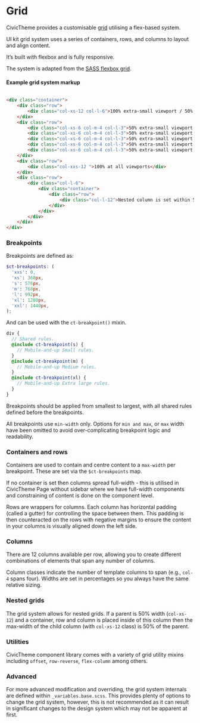 # Grid

CivicTheme provides a customisable [grid](https://www.civictheme.io/themes/custom/civicthemeio/storybook-static/index.html?path=/story/base-grid--grid) utilising a flex-based system.

UI kit grid system uses a series of containers, rows, and columns to layout and align content.

It’s built with flexbox and is fully responsive.

The system is adapted from the [SASS flexbox grid](http://sassflexboxgrid.com/).

#### Example grid system markup

```html

<div class="container">
    <div class="row">
        <div class="col-xs-12 col-l-6">100% extra-small viewport / 50% large viewport</div>
    </div>
    <div class="row">
        <div class="col-xs-6 col-m-4 col-l-3">50% extra-small viewport / 33% medium viewport / 25% large viewport</div>
        <div class="col-xs-6 col-m-4 col-l-3">50% extra-small viewport / 33% medium viewport / 25% large viewport</div>
        <div class="col-xs-6 col-m-4 col-l-3">50% extra-small viewport / 33% medium viewport / 25% large viewport</div>
        <div class="col-xs-6 col-m-4 col-l-3">50% extra-small viewport / 33% medium viewport / 25% large viewport</div>
        <div class="col-xs-6 col-m-4 col-l-3">50% extra-small viewport / 33% medium viewport / 25% large viewport</div>
    </div>
    <div class="row">
        <div class="col-xxs-12 ">100% at all viewports</div>
    </div>
    <div class="row">
        <div class="col-l-6">
            <div class="container">
                <div class="row">
                    <div class="col-l-12">Nested column is set within 50% width parent and so is 50% parent container width</div>
                </div>
            </div>
        </div>
    </div>
</div>


```

### Breakpoints

Breakpoints are defined as:

```scss
$ct-breakpoints: (
  'xxs': 0,
  'xs': 368px,
  's': 576px,
  'm': 768px,
  'l': 992px,
  'xl': 1280px,
  'xxl': 1440px,
);
```

And can be used with the `ct-breakpoint()` mixin.

```scss
div {
  // Shared rules.
  @include ct-breakpoint(s) {
    // Mobile-and-up Small rules.
  }
  @include ct-breakpoint(m) {
    // Mobile-and-up Medium rules.
  }
  @include ct-breakpoint(xl) {
    // Mobile-and-up Extra large rules.
  }
}
```

Breakpoints should be applied from smallest to largest, with all shared rules defined before the breakpoints.

All breakpoints use `min-width` only. Options for `min and max`, or `max` width have been omitted to avoid over-complicating breakpoint logic and readability.

### Containers and rows

Containers are used to contain and centre content to a `max-width` per breakpoint. These are set via the `$ct-breakpoints` map.

If no container is set then columns spread full-width - this is utilised in CivicTheme Page without sidebar where we have full-width components and constraining of content is done on the component level.

Rows are wrappers for columns. Each column has horizontal padding (called a gutter) for controlling the space between them. This padding is then counteracted on the rows with negative margins to ensure the content in your columns is visually aligned down the left side.

### Columns

There are 12 columns available per row, allowing you to create different combinations of elements that span any number of columns.

Column classes indicate the number of template columns to span (e.g., `col-4` spans four). Widths are set in percentages so you always have the same relative sizing.

### Nested grids

The grid system allows for nested grids. If a parent is 50% width (`col-xs-12`) and a container, row and column is placed inside of this column then the max-width of the child column (with `col-xs-12` class) is 50% of the parent.

### Utilities

CivicTheme component library comes with a variety of grid utility mixins including `offset`, `row-reverse`, `flex-column` among others.

### Advanced

For more advanced modification and overriding, the grid system internals are defined within `_variables.base.scss`. This provides plenty of options to change the grid system, however, this is not recommended as it can result in significant changes to the design system which may not be apparent at first.
